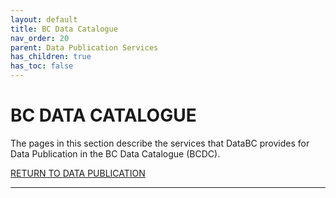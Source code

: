 ```yaml
---
layout: default
title: BC Data Catalogue
nav_order: 20
parent: Data Publication Services
has_children: true
has_toc: false
---
```


# BC DATA CATALOGUE

The pages in this section describe the services that DataBC provides for Data Publication in the BC Data Catalogue (BCDC).

[RETURN TO DATA PUBLICATION][1]

-------------------------------------------------------

[1]: ../index.md#
